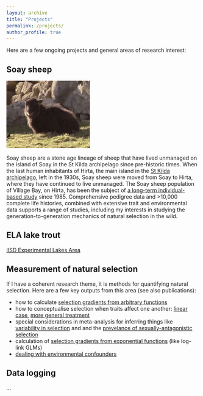 ```yaml
---
layout: archive
title: "Projects"
permalink: /projects/
author_profile: true
---
```



Here are a few ongoing projects and general areas of research interest:

## Soay sheep

![alt text](/files/small_chewing.gif)

Soay sheep are a stone age lineage of sheep that have lived unmanaged on the island of Soay in the St Kilda archipelago since pre-historic times.  When the last human inhabitants of Hirta, the main island in the [St Kilda archipelago](https://www.nts.org.uk/visit/places/st-kilda), left in the 1930s, Soay sheep were moved from Soay to Hirta, where they have continued to live unmanaged.  The Soay sheep population of Village Bay, on Hirta, has been the subject of [a long-term individual-based study](https://soaysheep.bio.ed.ac.uk/) since 1985.  Comprehensive pedigree data and >10,000 complete life histories, combined with extensive trait and environmental data supports a range of studies, including my interests in studying the generation-to-generation mechanics of natural selection in the wild.

## ELA lake trout

[IISD Experimental Lakes Area](https://www.iisd.org/ela/)

## Measurement of natural selection

If I have a coherent research theme, it is methods for quantifying natural selection.  Here are a few key outputs from this area (see also publications):

- how to calculate [selection gradients from arbitrary functions](https://onlinelibrary.wiley.com/doi/full/10.1111/evo.12077)
- how to conceptualise selection when traits affect one another: [linear case](https://onlinelibrary.wiley.com/doi/full/10.1111/evo.12385), [more general treatment](https://onlinelibrary.wiley.com/doi/full/10.1111/evo.12728)
- special considerations in meta-analysis for inferring things like [variability in selection](https://academic.oup.com/evolut/article/66/2/435/6851568) and and the [prevelance of sexually-antagonistic selection](https://onlinelibrary.wiley.com/doi/10.1111/jeb.12950)
- calculation of [selection gradients from exponential functions](https://onlinelibrary.wiley.com/doi/full/10.1111/evo.14486) (like log-link GLMs)
- [dealing with environmental confounders](https://www.biorxiv.org/content/10.1101/2022.06.15.496257v1.full.pdf)

## Data logging

...
